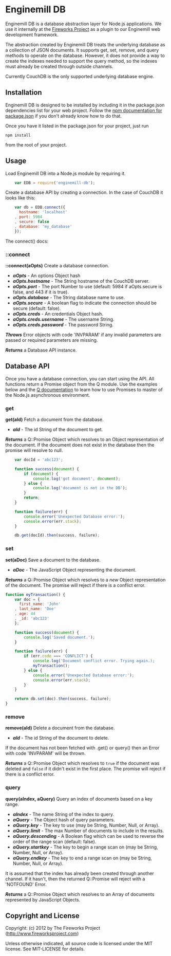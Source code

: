 Enginemill DB
=============
Enginemill DB is a database abstraction layer for Node.js applications. We use
it internally at the
[Fireworks Project](http://www.fireworksproject.com)
as a plugin to our Enginemill web development framework.

The abstraction created by Enginemill DB treats the underlying database as a
collection of JSON documents. It supports get, set, remove, and query methods
to operate on the database.  However, it does not provide a way to create the
indexes needed to support the query method, so the indexes must already be
created through outside channels.

Currently CouchDB is the only supported underlying database engine.

## Installation
Enginemill DB is designed to be installed by including it in the package.json
dependencies list for your web project.  Follow the
[npm documentation for package.json](https://npmjs.org/doc/json.html)
if you don't already know how to do that.

Once you have it listed in the package.json for your project, just run

    npm install

from the root of your project.

## Usage
Load Enginemill DB into a Node.js module by requiring it.

```JavaScript
    var EDB = require('enginemill-db');
```

Create a database API by creating a connection. In the case of CouchDB it looks like this:
```JavaScript
    var db = EDB.connect({
      hostname: 'localhost'
    , port: 5984
    , secure: false
    , database: 'my_database'
    });
```

The connect() docs:

### ::connect
__::connect(aOpts)__ Create a database connection.

* *__aOpts__* - An options Object hash
* *__aOpts.hostname__* - The String hostname of the CouchDB server.
* *__aOpts.port__* - The port Number to use (default: 5984 if aOpts.secure is
               false, and 443 if it is true).
* *__aOpts.database__* - The String database name to use.
* *__aOpts.secure__* - A boolean flag to indicate the connection should be
            secure (default: false).
* *__aOpts.creds__* - An credentials Object hash.
* *__aOpts.creds.username__* - The username String.
* *__aOpts.creds.password__* - The password String.

*__Throws__* Error objects with code 'INVPARAM' if any invalid parameters are
passed or required parameters are missing.

*__Returns__* a Database API instance.

## Database API
Once you have a database connection, you can start using the API. All functions
return a Promise object from the Q module. Use the examples below and the
[Q documentation](https://github.com/kriskowal/q#readme)
to learn how to use Promises to master of the Node.js asynchronous environment.

### get
__get(aId)__ Fetch a document from the database.

* *__aId__* - The id String of the document to get.

*__Returns__* a Q::Promise Object which resolves to an Object representation of the
document. If the document does not exist in the database then the promise will
resolve to null.

```JavaScript
    var docId = 'abc123';

    function success(document) {
        if (document) {
            console.log('got document', document);
        } else {
            console.log('document is not in the DB');
        }
        return;
    }

    function failure(err) {
        console.error('Unexpected Database error:');
        console.error(err.stack);
    }

    db.get(docId).then(success, failure);
```

### set
__set(aDoc)__ Save a document to the database.

* *__aDoc__* - The JavaScript Object representing the document.

*__Returns__* a Q::Promise Object which resolves to a *new* Object representation
of the document. The promise will reject if there is a conflict error.

```JavaScript
function myTransaction() {
    var doc = {
      first_name: 'John'
    , last_name: 'Doe'
    , age: 44
    , _id: 'abc123'
    };

    function success(document) {
        console.log('Saved document.');
    }

    function failure(err) {
        if (err.code === 'CONFLICT') {
            console.log('Document conflict error. Trying again.);
            myTransaction();
        } else {
            console.error('Unexpected Database error:');
            console.error(err.stack);
        }
    }

    return db.set(doc).then(success, failure);
}
```

### remove
__remove(aId)__ Delete a document from the database.

* *__aId__* - The id String of the document to delete.

If the document has not been fetched with .get() or query() then an Error
with code 'INVPARAM' will be thrown.

*__Returns__* a Q::Promise Object which resolves to `true` if the document was
deleted and `false` if it didn't exist in the first place. The promise will
reject if there is a conflict error.

### query
__query(aIndex, aQuery)__ Query an index of documents based on a key range.

* *__aIndex__* - The name String of the index to query.
* *__aQuery__* - The Object hash of query parameters.
* *__aQuery.key__* - The key to use (may be String, Number, Null, or Array).
* *__aQuery.limit__* - The max Number of documents to include in the results.
* *__aQuery.descending__* - A Boolean flag which can be used to reverse the
                      order of the range scan (default: false).
* *__aQuery.startkey__* - The key to begin a range scan on
                    (may be String, Number, Null, or Array).
* *__aQuery.endkey__* - The key to end a range scan on
                  (may be String, Number, Null, or Array).

It is assumed that the index has already been created through another
channel.  If it hasn't, then the returned Q::Promise will reject with a
'NOTFOUND' Error.

*__Returns__* a Q::Promise Object which resolves to an Array of documents
represented by JavaScript Objects.


Copyright and License
---------------------
Copyright: (c) 2012 by The Fireworks Project (http://www.fireworksproject.com)

Unless otherwise indicated, all source code is licensed under the MIT license. See MIT-LICENSE for details.
